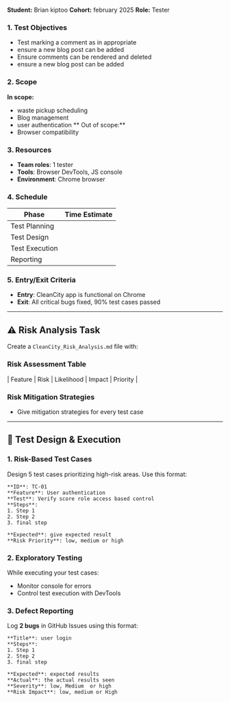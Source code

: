 **Student:** Brian kiptoo
**Cohort:** february 2025
**Role:** Tester

### 1. Test Objectives

* Test marking a comment as in appropriate
* ensure a new blog post can be added
* Ensure comments can be rendered and deleted
* ensure a new blog post can be added

### 2. Scope

**In scope:**
  * waste pickup scheduling
  * Blog management
  * user authentication
** Out of scope:**
  * Browser compatibility

### 3. Resources

* **Team roles**: 1 tester
* **Tools**: Browser DevTools, JS console
* **Environment**: Chrome browser

### 4. Schedule

| Phase          | Time Estimate |
| -------------- | ------------- |
| Test Planning  |               |
| Test Design    |               |
| Test Execution |               |
| Reporting      |               |

### 5. Entry/Exit Criteria

* **Entry**: CleanCity app is functional on Chrome
* **Exit**: All critical bugs fixed, 90% test cases passed

---

## ⚠️ Risk Analysis Task

Create a `CleanCity_Risk_Analysis.md` file with:

### Risk Assessment Table

| Feature        | Risk                        | Likelihood | Impact | Priority |


### Risk Mitigation Strategies

* Give mitigation strategies for every test case
---

## 🧪 Test Design & Execution

### 1. Risk-Based Test Cases

Design 5 test cases prioritizing high-risk areas. Use this format:

```
**ID**: TC-01  
**Feature**: User authentication  
**Test**: Verify score role access based control  
**Steps**:  
1. Step 1  
2. Step 2
3. final step 

**Expected**: give expected result  
**Risk Priority**: low, medium or high  
```

### 2. Exploratory Testing

While executing your test cases:

* Monitor console for errors
* Control test execution with DevTools

### 3. Defect Reporting

Log **2 bugs** in GitHub Issues using this format:

```
**Title**: user login  
**Steps**:  
1. Step 1 
2. Step 2  
3. final step 

**Expected**: expected results 
**Actual**: the actual results seen 
**Severity**: low, Medium  or high
**Risk Impact**: low, medium or High
```
